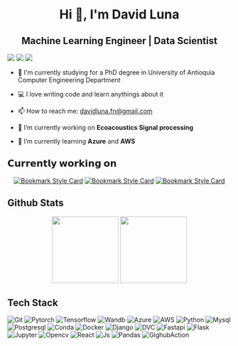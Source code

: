 

<h1 align="center"> Hi 👋, I'm David Luna </h1>
<h2 align="center"> Machine Learning Engineer | Data Scientist </h2>

[![](https://img.shields.io/badge/davidlunafn-000000?style=for-the-badge&logo=x&logoColor=white)](https://twitter.com/davidlunafn)
[![](https://img.shields.io/badge/davidluna--fn-100000?style=for-the-badge&logo=github&logoColor=white)](https://github.com/davidluna-fn)
[![](https://img.shields.io/badge/davidlunafn-0077B5?style=for-the-badge&logo=linkedin&logoColor=white)](https://codesandbox.io/u/xiaoluoboding)

- 🔬 I'm currently studying for a PhD degree in University of Antioquia Computer Engineering Department

- 💻 I love writing code and learn anythings about it

- 📫 How to reach me: <a href="mailto: davidluna.fn@gmail.com">davidluna.fn@gmail.com</a>

- 🔭 I’m currently working on **Ecoacoustics Signal processing**

- 🌱 I’m currently learning **Azure** and **AWS**


## 𝗖𝘂𝗿𝗿𝗲𝗻𝘁𝗹𝘆 𝘄𝗼𝗿𝗸𝗶𝗻𝗴 𝗼𝗻
<section align="center">

[![Bookmark Style Card](https://svg.bookmark.style/api?url=https://github.com/davidluna-fn/text_summ_end2end&style=horizontal&mode=dark)](https://github.com/davidluna-fn/text_summ_end2end)
[![Bookmark Style Card](https://svg.bookmark.style/api?url=https://github.com/davidluna-fn/ZirconMLAnalysis&style=horizontal&mode=dark)](https://github.com/davidluna-fn/ZirconMLAnalysis)
[![Bookmark Style Card](https://svg.bookmark.style/api?url=https://github.com/davidluna-fn/armelco&style=horizontal&mode=dark)](https://github.com/davidluna-fn/armelco)

</section>



## Github Stats
<p align="center">
<picture>
  <source
    srcset="https://github-readme-stats.vercel.app/api/top-langs/?username=davidluna-fn&hide_progress=true&theme=algolia"
    media="(prefers-color-scheme: dark)"
  />
  <source
    srcset="https://github-readme-stats.vercel.app/api/top-langs/?username=davidluna-fn&hide_progress=true"
    media="(prefers-color-scheme: light), (prefers-color-scheme: no-preference)"
  />
  <img src="https://github-readme-stats.vercel.app/api/top-langs/?username=davidluna-fn&hide_progress=true" height=150 />
</picture>


<picture>
  <source
    srcset="https://github-readme-stats.vercel.app/api?username=davidluna-fn&hide=contribs,prs&rank_icon=github&theme=algolia"
    media="(prefers-color-scheme: dark)"
  />
  <source
    srcset="https://github-readme-stats.vercel.app/api?username=davidluna-fn&hide=contribs,prs&rank_icon=github"
    media="(prefers-color-scheme: light), (prefers-color-scheme: no-preference)"
  />
  <img src="https://github-readme-stats.vercel.app/api?username=davidluna-fn&hide=contribs,prs&rank_icon=github" height=150 />
</picture>


## Tech Stack

![Git](https://img.shields.io/badge/-Git-%23F05032?style=for-the-badge&logo=git&logoColor=%23ffffff)
![Pytorch](https://img.shields.io/badge/PyTorch-EE4C2C?style=for-the-badge&logo=pytorch&logoColor=white)
![Tensorflow](https://img.shields.io/badge/TensorFlow-FF6F00?style=for-the-badge&logo=tensorflow&logoColor=white)
![Wandb](https://img.shields.io/badge/Weights_&_Biases-FFBE00?style=for-the-badge&logo=WeightsAndBiases&logoColor=white)
![Azure](https://img.shields.io/badge/Azure-0078D7?style=for-the-badge&logo=azure-devops&logoColor=white)
![AWS](https://img.shields.io/badge/Amazon_AWS-FF9900?style=for-the-badge&logo=amazonaws&logoColor=white)
![Python](https://img.shields.io/badge/Python-FFD43B?style=for-the-badge&logo=python&logoColor=blue)
![Mysql](https://img.shields.io/badge/MySQL-005C84?style=for-the-badge&logo=mysql&logoColor=white)
![Postgresql](https://img.shields.io/badge/PostgreSQL-316192?style=for-the-badge&logo=postgresql&logoColor=white)
![Conda](https://img.shields.io/badge/conda-342B029.svg?&style=for-the-badge&logo=anaconda&logoColor=white)
![Docker](https://img.shields.io/badge/Docker-2CA5E0?style=for-the-badge&logo=docker&logoColor=white)
![Django](https://img.shields.io/badge/Django-092E20?style=for-the-badge&logo=django&logoColor=green)
![DVC](https://img.shields.io/badge/DVC-945DD6?style=for-the-badge&logo=dataversioncontrol&logoColor=white)
![Fastapi](https://img.shields.io/badge/fastapi-109989?style=for-the-badge&logo=FASTAPI&logoColor=white)
![Flask](https://img.shields.io/badge/Flask-000000?style=for-the-badge&logo=flask&logoColor=white)
![Jupyter](https://img.shields.io/badge/Jupyter-F37626.svg?&style=for-the-badge&logo=Jupyter&logoColor=white)
![Opencv](https://img.shields.io/badge/OpenCV-27338e?style=for-the-badge&logo=OpenCV&logoColor=white)
![React](https://img.shields.io/badge/React-20232A?style=for-the-badge&logo=react&logoColor=61DAFB)
![Js](https://img.shields.io/badge/JavaScript-323330?style=for-the-badge&logo=javascript&logoColor=F7DF1E)
![Pandas](https://img.shields.io/badge/Pandas-2C2D72?style=for-the-badge&logo=pandas&logoColor=white)
![GighubAction](https://img.shields.io/badge/Github%20Actions-282a2e?style=for-the-badge&logo=githubactions&logoColor=367cfe)
